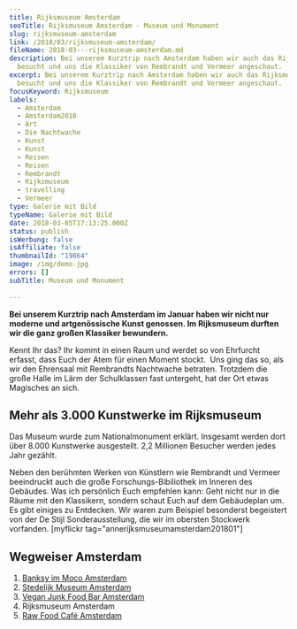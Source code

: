 ```yaml
---
title: Rijksmuseum Amsterdam
seoTitle: Rijksmuseum Amsterdam - Museum und Monument
slug: rijksmuseum-amsterdam
link: /2018/03/rijksmuseum-amsterdam/
fileName: 2018-03---rijksmuseum-amsterdam.md
description: Bei unserem Kurztrip nach Amsterdam haben wir auch das Rijksmuseum
  besucht und uns die Klassiker von Rembrandt und Vermeer angeschaut.
excerpt: Bei unserem Kurztrip nach Amsterdam haben wir auch das Rijksmuseum
  besucht und uns die Klassiker von Rembrandt und Vermeer angeschaut.
focusKeyword: Rijksmuseum
labels:
  - Amsterdam
  - Amsterdam2018
  - Art
  - Die Nachtwache
  - Kunst
  - Kunst
  - Reisen
  - Reisen
  - Rembrandt
  - Rijksmuseum
  - travelling
  - Vermeer
type: Galerie mit Bild
typeName: Galerie mit Bild
date: 2018-03-05T17:13:25.000Z
status: publish
isWerbung: false
isAffiliate: false
thumbnailId: "19864"
image: /img/demo.jpg
errors: []
subTitle: Museum und Monument
  
---
```


**Bei unserem Kurztrip nach Amsterdam im Januar haben wir nicht nur moderne und
artgenössische Kunst genossen. Im Rijksmuseum durften wir die ganz großen
Klassiker bewundern.**

Kennt Ihr das? Ihr kommt in einen Raum und werdet so von Ehrfurcht erfasst, dass
Euch der Atem für einen Moment stockt.  Uns ging das so, als wir den Ehrensaal
mit Rembrandts Nachtwache betraten. Trotzdem die große Halle im Lärm der
Schulklassen fast untergeht, hat der Ort etwas Magisches an sich.

## Mehr als 3.000 Kunstwerke im Rijksmuseum

Das Museum wurde zum Nationalmonument erklärt. Insgesamt werden dort über 8.000
Kunstwerke ausgestellt. 2,2 Millionen Besucher werden jedes Jahr gezählt.

Neben den berühmten Werken von Künstlern wie Rembrandt und Vermeer beeindruckt
auch die große Forschungs-Bibiliothek im Inneren des Gebäudes. Was ich
persönlich Euch empfehlen kann: Geht nicht nur in die Räume mit den Klassikern,
sondern schaut Euch auf dem Gebäudeplan um. Es gibt einiges zu Entdecken. Wir
waren zum Beispiel besonderst begeistert von der De Stijl Sonderausstellung, die
wir im obersten Stockwerk vorfanden. [myflickr
tag="annerijksmuseumamsterdam201801"]

## Wegweiser Amsterdam

1.  [Banksy im Moco Amsterdam](/2018/01/banksy-im-moco-amsterdam/)
1.  [Stedelijk Museum Amsterdam](/2018/02/stedelijk-museum-amsterdam/)
1.  [Vegan Junk Food Bar Amsterdam](/2018/02/vegan-junk-food-bar-amsterdam/)
1.  Rijksmuseum Amsterdam
1.  [Raw Food Café Amsterdam](/2018/03/raw-food-cafe-amsterdam-zest-for-life/)

  